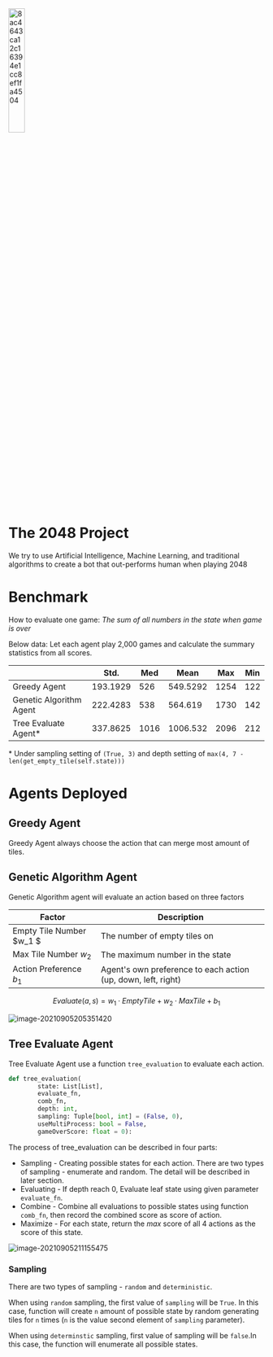 <img src="http://markdown-img-1304853431.cosgz.myqcloud.com/20210905104616.jpg" alt="8ac4643ca12c16394e1cc8ef1fa4504" style="width: 25%;" />



# The 2048 Project

We try to use Artificial Intelligence, Machine Learning, and traditional algorithms to create a bot that out-performs human when playing 2048

# Benchmark

How to evaluate one game: *The sum of all numbers in the state when game is over*

Below data: Let each agent play 2,000 games and calculate the summary statistics from all scores.

|                         | Std.     | Med  | Mean     | Max  | Min  |
| ----------------------- | -------- | ---- | -------- | ---- | ---- |
| Greedy Agent            | 193.1929 | 526  | 549.5292 | 1254 | 122  |
| Genetic Algorithm Agent | 222.4283 | 538  | 564.619  | 1730 | 142  |
| Tree Evaluate Agent\*   | 337.8625 | 1016 | 1006.532 | 2096 | 212  |

\* Under sampling setting of `(True, 3)` and depth setting of `max(4, 7 - len(get_empty_tile(self.state)))`

# Agents Deployed

## Greedy Agent

Greedy Agent always choose the action that can merge most amount of tiles.

## Genetic Algorithm Agent

Genetic Algorithm agent will evaluate an action based on three factors

| Factor                   | Description                                                  |
| ------------------------ | ------------------------------------------------------------ |
| Empty Tile Number $w_1 $ | The number of empty tiles on                                 |
| Max Tile Number $w_2$    | The maximum number in the state                              |
| Action Preference $b_1$  | Agent's own preference to each action (up, down, left, right) |

$$
Evaluate(a, s) = w_1\cdot EmptyTile + w_2 \cdot MaxTile + b_1
$$

![image-20210905205351420](https://markdown-img-1304853431.cos.ap-guangzhou.myqcloud.com/image-20210905205351420.png)

## Tree Evaluate Agent

Tree Evaluate Agent use a function `tree_evaluation` to evaluate each action.

```python
def tree_evaluation(
        state: List[List],
        evaluate_fn,
        comb_fn,
        depth: int,
        sampling: Tuple[bool, int] = (False, 0),
        useMultiProcess: bool = False,
        gameOverScore: float = 0):
```

The process of tree_evaluation can be described in four parts:

* Sampling - Creating possible states for each action. There are two types of sampling - enumerate and random. The detail will be described in later section.
* Evaluating - If depth reach 0, Evaluate leaf state using given parameter `evaluate_fn`.
* Combine - Combine all evaluations to possible states using function `comb_fn`, then record the combined score as score of action.
* Maximize - For each state, return the *max* score of all 4 actions as the score of this state.

![image-20210905211155475](https://markdown-img-1304853431.cos.ap-guangzhou.myqcloud.com/image-20210905211155475.png)

### Sampling

There are two types of sampling - `random` and `deterministic`. 

When using `random` sampling, the first value of `sampling` will be `True`. In this case, function will create `n` amount of possible state by random generating tiles for `n` times (`n` is the value second element of `sampling` parameter).

When using `determinstic` sampling, first value of sampling will be `false`.In this case, the function will enumerate all possible states.

